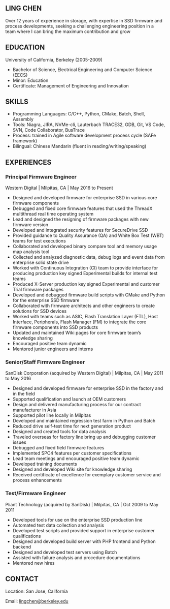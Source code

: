 ## LING CHEN

Over 12 years of experience in storage, with expertise in SSD firmware and process developments, seeking a challenging engineering position in a team where I can bring the maximum contribution and grow

## EDUCATION
University of California, Berkeley (2005-2009)
- Bachelor of Science, Electrical Engineering and Computer Science (EECS)
- Minor: Education
- Certificate: Management of Engineering and Innovation

## SKILLS
- Programming Languages: C/C++, Python, CMake, Batch, Shell, Assembly
- Tools: Niagra, JIRA, NVMe-cli, Lauterbach TRACE32, GDB, Git, VS Code, SVN, Code Collaborator, BusTrace
- Process: trained in Agile software development process cycle (SAFe framework)
- Bilingual: Chinese Mandarin (fluent in reading/writing/speaking)

## EXPERIENCES
### Principal Firmware Engineer
Western Digital | Milpitas, CA | May 2016 to Present
- Designed and developed firmware for enterprise SSD in various core firmware components
- Debugged and fixed core firmware features that used the ThreadX multithread real time operating system
- Lead and designed the resigning of firmware packages with new firmware version 
- Developed and integrated security features for SecureDrive SSD
- Provided guidance to Quality Assurance (QA) and White Box Test (WBT) teams for test executions 
- Collaborated and developed binary compare tool and memory usage map analysis tool
- Collected and analyzed diagnostic data, debug logs and event data from enterprise solid state drive
- Worked with Continuous Integration (CI) team to provide interface for producing production key signed Experimental builds for internal test teams
- Produced X-Server production key signed Experimental and customer Trial firmware packages
- Developed and debugged firmware build scripts with CMake and Python for the enterprise SSD firmware
- Collaborated with firmware architects and other engineers to create solutions for SSD devices
- Worked with teams such as ASIC, Flash Translation Layer (FTL), Host Interface, Peripherals, Flash Manager (FM) to integrate the core firmware components into SSD products
- Updated and maintained Wiki pages for core firmware team’s knowledge sharing
- Encouraged positive team dynamic
- Mentored junior engineers and interns

### Senior/Staff Firmware Engineer
SanDisk Corporation (acquired by Western Digital) | Milpitas, CA | May 2011 to May 2016
- Designed and developed firmware for enterprise SSD in the factory and in the field
- Supported qualification and launch at OEM customers
- Design and delivered manufacturing process for our contract manufacturer in Asia
- Supported pilot line locally in Milpitas
- Developed and maintained regression test farm in Python and Batch
- Reduced drive self-test time for next generation product
- Designed and created tools for data analysis
- Traveled overseas for factory line bring up and debugging customer issues
- Debugged and fixed field firmware features
- Implemented SPC4 features per customer specifications
- Lead team meetings and encouraged positive team dynamic
- Developed training documents
- Designed and developed Wiki site for knowledge sharing
- Received certificate of excellence for exemplary customer service and process enhancements

### Test/Firmware Engineer
Pliant Technology (acquired by SanDisk) | Milpitas, CA | Oct 2009 to May 2011
- Developed tools for use on the enterprise SSD production line
- Automated test data collection and analysis
- Developed test scripts and provided support in enterprise customer qualifications
- Designed and developed build server with PHP frontend and Python backend
- Designed and developed test servers using Batch
- Assisted with failure analysis and procedure documentations
- Mentored new hires

## CONTACT
Location: San Jose, California

Email: <lingchen@berkeley.edu>

